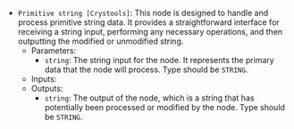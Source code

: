 - `Primitive string [Crystools]`: This node is designed to handle and process primitive string data. It provides a straightforward interface for receiving a string input, performing any necessary operations, and then outputting the modified or unmodified string.
    - Parameters:
        - `string`: The string input for the node. It represents the primary data that the node will process. Type should be `STRING`.
    - Inputs:
    - Outputs:
        - `string`: The output of the node, which is a string that has potentially been processed or modified by the node. Type should be `STRING`.
